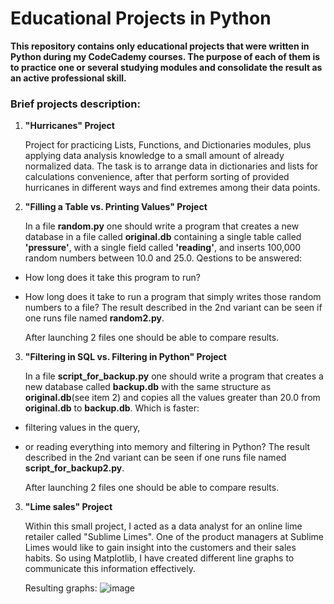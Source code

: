 # Educational Projects in Python
**This repository contains only educational projects that were written in Python during my CodeCademy courses. The purpose of each of them is to practice one or several studying modules and consolidate the result as an active professional skill.** 

### Brief projects description:
1. **"Hurricanes" Project**
    
    Project for practicing Lists, Functions, and Dictionaries modules, plus applying data analysis knowledge to a small amount of already normalized data. The task is to arrange data in dictionaries and lists for calculations convenience, after that perform sorting of provided hurricanes in different ways and find extremes among their data points. 
    
  
  
2. **"Filling a Table vs. Printing Values" Project**

    In a file **random.py** one should write a program that creates a new database in a file called **original.db** containing a single table called **'pressure'**, with a single field called **'reading'**, and inserts 100,000 random numbers between 10.0 and 25.0. Qestions to be answered: 
- How long does it take this program to run? 
- How long does it take to run a program that simply writes those random numbers to a file? The result described in the 2nd variant can be seen if one runs file named **random2.py**. 

    After launching 2 files one should be able to compare results. 



3. **"Filtering in SQL vs. Filtering in Python" Project**

    In a file **script_for_backup.py** one should write a program that creates a new database called **backup.db** with the same structure as **original.db**(see item 2) and copies all the values greater than 20.0 from **original.db** to **backup.db**. 
Which is faster: 
- filtering values in the query, 
- or reading everything into memory and filtering in Python? The result described in the 2nd variant can be seen if one runs file named **script_for_backup2.py**. 

    After launching 2 files one should be able to compare results. 
    
    
3. **"Lime sales" Project**

    Within this small project, I acted as a data analyst for an online lime retailer called "Sublime Limes". One of the product managers at Sublime Limes would like to gain insight into the customers and their sales habits. So using Matplotlib, I have created different line graphs to communicate this information effectively.
    
    Resulting graphs:
      ![image](https://user-images.githubusercontent.com/27677180/152785472-27bbb01e-475e-4144-b9d7-db62f3ca678a.png)

